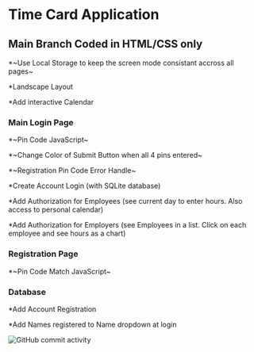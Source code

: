 # Time Card Application

## Main Branch Coded in HTML/CSS only

\*~Use Local Storage to keep the screen mode consistant accross all pages~

\*Landscape Layout

\*Add interactive Calendar

### Main Login Page

\*~Pin Code JavaScript~

\*~Change Color of Submit Button when all 4 pins entered~

\*~Registration Pin Code Error Handle~

\*Create Account Login (with SQLite database)

\*Add Authorization for Employees (see current day to enter hours. Also access to personal calendar)

\*Add Authorization for Employers (see Employees in a list. Click on each employee and see hours as a chart)

### Registration Page

\*~Pin Code Match JavaScript~

### Database

\*Add Account Registration

\*Add Names registered to Name dropdown at login

![GitHub commit activity](https://img.shields.io/github/commit-activity/t/courthub74/time_card?style=flat&logo=GitHub)
